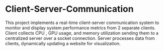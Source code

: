 # Client-Server-Communication
This project implements a real-time client-server communication system to monitor and display system performance metrics from 2 separate clients. Client collects CPU , GPU usage, and memory utilization sending them to a centralized server over a socket connection. Server processes data from clients, dynamically updating a website for visualization.
